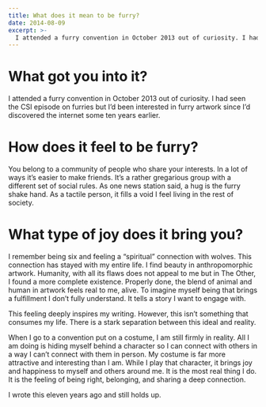 ```yaml
---
title: What does it mean to be furry?
date: 2014-08-09
excerpt: >-
  I attended a furry convention in October 2013 out of curiosity. I had seen the CSI episode on furries but I’d been interested in furry artwork since I’d discovered the internet some ten years earlier.
---
```

# What got you into it?

I attended a furry convention in October 2013 out of curiosity. I had seen the CSI episode on furries but I’d been interested in furry artwork since I’d discovered the internet some ten years earlier.

# How does it feel to be furry?

You belong to a community of people who share your interests. In a lot of ways it’s easier to make friends. It’s a rather gregarious group with a different set of social rules. As one news station said, a hug is the furry shake hand. As a tactile person, it fills a void I feel living in the rest of society.

# What type of joy does it bring you?

I remember being six and feeling a “spiritual” connection with wolves. This connection has stayed with my entire life. I find beauty in anthropomorphic artwork. Humanity, with all its flaws does not appeal to me but in The Other, I found a more complete existence. Properly done, the blend of animal and human in artwork feels real to me, alive. To imagine myself being that brings a fulfillment I don’t fully understand. It tells a story I want to engage with.

This feeling deeply inspires my writing. However, this isn’t something that consumes my life. There is a stark separation between this ideal and reality.

When I go to a convention put on a costume, I am still firmly in reality. All I am doing is hiding myself behind a character so I can connect with others in a way I can’t connect with them in person. My costume is far more attractive and interesting than I am. While I play that character, it brings joy and happiness to myself and others around me. It is the most real thing I do. It is the feeling of being right, belonging, and sharing a deep connection.

<p class="author">I wrote this eleven years ago and still holds up.</p>